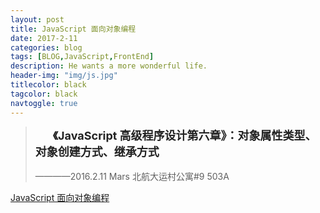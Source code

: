 ```yaml
---
layout: post
title: JavaScript 面向对象编程
date: 2017-2-11
categories: blog
tags: [BLOG,JavaScript,FrontEnd]
description: He wants a more wonderful life.
header-img: "img/js.jpg"
titlecolor: black
tagcolor: black
navtoggle: true
---
```


<blockquote style="text-indent: 2em;">
	<b style="font-size: large;text-decoration: none; color: #222; font-style: normal;">
	《JavaScript 高级程序设计第六章》：对象属性类型、对象创建方式、继承方式	</b>
<br><br>
	————2016.2.11 Mars 北航大运村公寓#9 503A
</blockquote>

<a class="btn btn-primary center-block" style="/*border: 1px black solid;*/text-align: center;background-color: transparent;" href="../../../../../img/svg/JavaScript 对象.svg" target="_blank">JavaScript 面向对象编程</a>